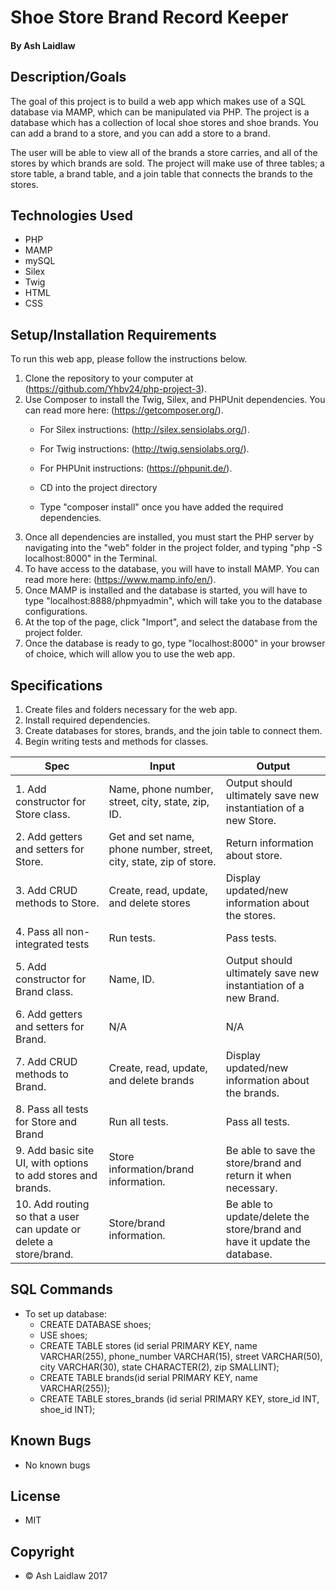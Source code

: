 # Shoe Store Brand Record Keeper
#### By Ash Laidlaw

## Description/Goals

The goal of this project is to build a web app which makes use of a SQL database via MAMP, which can be manipulated via PHP. The project is a database which has a collection of local shoe stores and shoe brands. You can add a brand to a store, and you can add a store to a brand.

The user will be able to view all of the brands a store carries, and all of the stores by which brands are sold. The project will make use of three tables; a store table, a brand table, and a join table that connects the brands to the stores.

## Technologies Used
* PHP
* MAMP
* mySQL
* Silex
* Twig
* HTML
* CSS

## Setup/Installation Requirements

To run this web app, please follow the instructions below.

1. Clone the repository to your computer at (https://github.com/Yhbv24/php-project-3).
2. Use Composer to install the Twig, Silex, and PHPUnit dependencies. You can read more here: (https://getcomposer.org/).
   * For Silex instructions: (http://silex.sensiolabs.org/).
   * For Twig instructions: (http://twig.sensiolabs.org/).
   * For PHPUnit instructions: (https://phpunit.de/).

   * CD into the project directory
   * Type "composer install" once you have added the required dependencies.
3. Once all dependencies are installed, you must start the PHP server by navigating into the "web" folder in the project folder, and typing "php -S localhost:8000" in the Terminal.
4. To have access to the database, you will have to install MAMP. You can read more here: (https://www.mamp.info/en/).
5. Once MAMP is installed and the database is started, you will have to type "localhost:8888/phpmyadmin", which will take you to the database configurations.
6. At the top of the page, click "Import", and select the database from the project folder.
7. Once the database is ready to go, type "localhost:8000" in your browser of choice, which will allow you to use the web app.

## Specifications

1. Create files and folders necessary for the web app.
2. Install required dependencies.
3. Create databases for stores, brands, and the join table to connect them.
4. Begin writing tests and methods for classes.

|     Spec     |     Input     |     Output     |
| ------------ | ------------- | -------------- |
| 1. Add constructor for Store class. | Name, phone number, street, city, state, zip, ID. | Output should ultimately save new instantiation of a new Store. |
| 2. Add getters and setters for Store. | Get and set name, phone number, street, city, state, zip of store. | Return information about store. |
| 3. Add CRUD methods to Store. | Create, read, update, and delete stores | Display updated/new information about the stores. |
| 4. Pass all non-integrated tests | Run tests. | Pass tests. |
| 5. Add constructor for Brand class. | Name, ID. | Output should ultimately save new instantiation of a new Brand. |
| 6. Add getters and setters for Brand. | N/A | N/A |
| 7. Add CRUD methods to Brand. | Create, read, update, and delete brands | Display updated/new information about the brands. |
| 8. Pass all tests for Store and Brand | Run all tests. | Pass all tests. |
| 9. Add basic site UI, with options to add stores and brands. | Store information/brand information. | Be able to save the store/brand and return it when necessary. |
| 10. Add routing so that a user can update or delete a store/brand. | Store/brand information. | Be able to update/delete the store/brand and have it update the database. |


## SQL Commands

* To set up database:
   * CREATE DATABASE shoes;
   * USE shoes;
   * CREATE TABLE stores (id serial PRIMARY KEY, name VARCHAR(255), phone_number VARCHAR(15), street VARCHAR(50), city VARCHAR(30), state CHARACTER(2), zip SMALLINT);
   * CREATE TABLE brands(id serial PRIMARY KEY, name VARCHAR(255));
   * CREATE TABLE stores_brands (id serial PRIMARY KEY, store_id INT, shoe_id INT);

## Known Bugs
* No known bugs

## License
* MIT

## Copyright
* © Ash Laidlaw 2017
